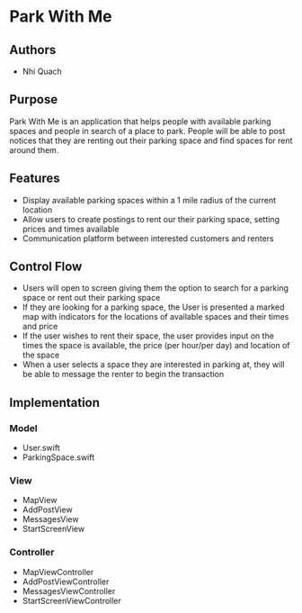 # Park With Me

## Authors
* Nhi Quach
## Purpose
Park With Me is an application that helps people with available parking spaces
and people in search of a place to park. People will be able to post notices
that they are renting out their parking space and find spaces for rent around
them.
## Features
* Display available parking spaces within a 1 mile radius of the current
location
* Allow users to create postings to rent our their parking space, setting prices
and times available
* Communication platform between interested customers and renters
## Control Flow
* Users will open to screen giving them the option to search for a parking space
or rent out their parking space
* If they are looking for a parking space, the User is presented a marked map
with indicators for the locations of available spaces and their times and price
* If the user wishes to rent their space, the user provides input on the times
the space is available, the price (per hour/per day) and location of the space
* When a user selects a space they are interested in parking at, they will be
able to message the renter to begin the transaction

## Implementation

### Model
* User.swift
* ParkingSpace.swift
### View
* MapView
* AddPostView
* MessagesView
* StartScreenView
### Controller
* MapViewController
* AddPostViewController
* MessagesViewController
* StartScreenViewController
